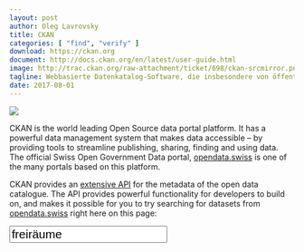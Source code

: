 ```yaml
---
layout: post
author: Oleg Lavrovsky
title: CKAN
categories: [ "find", "verify" ]
download: https://ckan.org
document: http://docs.ckan.org/en/latest/user-guide.html
image: http://trac.ckan.org/raw-attachment/ticket/698/ckan-srcmirror.png
tagline: Webbasierte Datenkatalog-Software, die insbesondere von öffentlichen Einrichtungen für das Teilen „offener Daten“ verwendet wird.
date: 2017-08-01
---
```


![](https://ckan.org/files/2012/03/Responsive-Template.png)

CKAN is the world leading Open Source data portal platform. It has a powerful data management system that makes data accessible – by providing tools to streamline publishing, sharing, finding and using data. The official Swiss Open Government Data portal, [opendata.swiss](http://opendata.swiss/) is one of the many portals based on this platform.

CKAN provides an [extensive API](https://handbook.opendata.swiss/support/api.html) for the metadata of the open data catalogue. The API provides powerful functionality for developers to build on, and makes it possible for you to try searching for datasets from  [opendata.swiss](http://opendata.swiss/) right here on this page:

<form id="form-widget" _lpchecked="1">
	<input type="text" id="ckan-input-search" value="freiräume" style="font-size:150%">
</form>
<div id="ckan-embed-1"></div>
<script src="https://cdnjs.cloudflare.com/ajax/libs/zepto/1.2.0/zepto.min.js"></script><script src="https://cdnjs.cloudflare.com/ajax/libs/underscore.js/1.8.3/underscore-min.js"></script><script src="https://cdnjs.cloudflare.com/ajax/libs/ckan/0.2.3/ckan.min.js"></script><script src="https://cdn.rawgit.com/opendata-swiss/ckan-embed/1.0.1/dist/ckan-embed.min.js"></script>
<script>
$(document).on('ready', function() {
        $('.titleslide h1:first-child').click(function() {
          $(this)[0].contentEditable=true;
        });
        ck.datasets("#ckan-embed-1","https://opendata.swiss/","freiräume");
        $('#ckan-input-search').bind('keypress', function(e) {
          e.stopPropagation();
          var code = e.keyCode || e.which;
          var value = $(this).val();
          if(code == 13) { //Enter keycode
            ck.datasets("#ckan-embed-1","https://opendata.swiss/", value);
          }
        });
      });
</script>
